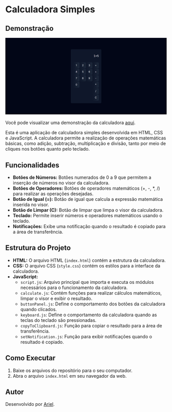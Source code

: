 # Calculadora Simples

## Demonstração
<img src="./docs/img.png" alt="Visualização do projeto"/>

Você pode visualizar uma demonstração da calculadora [aqui](arielalael.github.io/calculator/).


Esta é uma aplicação de calculadora simples desenvolvida em HTML, CSS e JavaScript. A calculadora permite a realização de operações matemáticas básicas, como adição, subtração, multiplicação e divisão, tanto por meio de cliques nos botões quanto pelo teclado.

## Funcionalidades

- **Botões de Números:** Botões numerados de 0 a 9 que permitem a inserção de números no visor da calculadora.
- **Botões de Operadores:** Botões de operadores matemáticos (+, -, *, /) para realizar as operações desejadas.
- **Botão de Igual (=):** Botão de igual que calcula a expressão matemática inserida no visor.
- **Botão de Limpar (C):** Botão de limpar que limpa o visor da calculadora.
- **Teclado:** Permite inserir números e operadores matemáticos usando o teclado.
- **Notificações:** Exibe uma notificação quando o resultado é copiado para a área de transferência.

## Estrutura do Projeto

- **HTML:** O arquivo HTML (`index.html`) contém a estrutura da calculadora.
- **CSS:** O arquivo CSS (`style.css`) contém os estilos para a interface da calculadora.
- **JavaScript:**
  - `script.js`: Arquivo principal que importa e executa os módulos necessários para o funcionamento da calculadora.
  - `calculate.js`: Contém funções para realizar cálculos matemáticos, limpar o visor e exibir o resultado.
  - `buttonPanel.js`: Define o comportamento dos botões da calculadora quando clicados.
  - `keyboard.js`: Define o comportamento da calculadora quando as teclas do teclado são pressionadas.
  - `copyToClipboard.js`: Função para copiar o resultado para a área de transferência.
  - `setNotification.js`: Função para exibir notificações quando o resultado é copiado.

## Como Executar

1. Baixe os arquivos do repositório para o seu computador.
2. Abra o arquivo `index.html` em seu navegador da web.



## Autor

Desenvolvido por [Ariel]([link_para_perfil_github](https://github.com/ArielAlael)).
